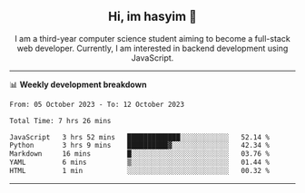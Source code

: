 <h2 align="center"> Hi, im hasyim 👋 </h2>

<p align="center"> I am a third-year computer science student aiming to become a full-stack web developer. Currently, I am interested in backend development using JavaScript. </p>

---

<!--
**hasyimashari/hasyimashari** is a ✨ _special_ ✨ repository because its `README.md` (this file) appears on your GitHub profile.

Here are some ideas to get you started:

- 🔭 I’m currently working on ...
- 🌱 I’m currently learning ...
- 👯 I’m looking to collaborate on ...
- 🤔 I’m looking for help with ...
- 💬 Ask me about ...
- 📫 How to reach me: ...
- 😄 Pronouns: ...
- ⚡ Fun fact: ...
-->

📊 **Weekly development breakdown**

<!--START_SECTION:waka-->

```txt
From: 05 October 2023 - To: 12 October 2023

Total Time: 7 hrs 26 mins

JavaScript   3 hrs 52 mins   █████████████░░░░░░░░░░░░   52.14 %
Python       3 hrs 9 mins    ██████████▓░░░░░░░░░░░░░░   42.34 %
Markdown     16 mins         █░░░░░░░░░░░░░░░░░░░░░░░░   03.76 %
YAML         6 mins          ▒░░░░░░░░░░░░░░░░░░░░░░░░   01.44 %
HTML         1 min           ░░░░░░░░░░░░░░░░░░░░░░░░░   00.32 %
```

<!--END_SECTION:waka-->

---
